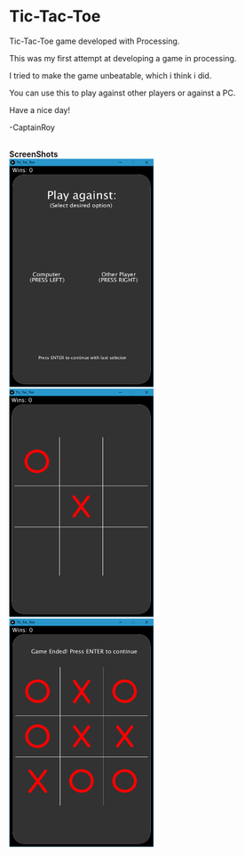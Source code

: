 # Tic-Tac-Toe
Tic-Tac-Toe game developed with Processing.

This was my first attempt at developing a game in processing.


  I tried to make the game unbeatable, which i think i did.
  
  You can use this to play against other players or against a PC.


Have a nice day!

-CaptainRoy


<br>
<strong>ScreenShots</strong>
<br>
<img src="https://raw.githubusercontent.com/CaptainJRoy/Tic-Tac-Toe/master/Screenshot_1.png" data-canonical-src="https://raw.githubusercontent.com/CaptainJRoy/Tic-Tac-Toe/master/Screenshot_1.png" width="260" height="410" />
<img src="https://raw.githubusercontent.com/CaptainJRoy/Tic-Tac-Toe/master/Screenshot_2.png" data-canonical-src="https://raw.githubusercontent.com/CaptainJRoy/Tic-Tac-Toe/master/Screenshot_2.png" width="260" height="410" />
<img src="https://raw.githubusercontent.com/CaptainJRoy/Tic-Tac-Toe/master/Screenshot_3.png" data-canonical-src="https://raw.githubusercontent.com/CaptainJRoy/Tic-Tac-Toe/master/Screenshot_3.png" width="260" height="410" />
